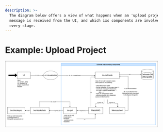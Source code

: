 ```yaml
---
description: >-
  The diagram below offers a view of what happens when an 'upload project'
  message is received from the UI, and which ixo components are involved at
  every stage.
---
```


# Example: Upload Project

![ixo components involved in uploading a project](../../.gitbook/assets/upload_project.png)

